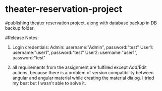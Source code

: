 # theater-reservation-project
 
#publishing theater reservation project, along with database backup in DB backup folder.

#Release Notes:
1. Login credentials:
Admin: username:"Admin", password:"test"
User1: username:"user1", password:"test"
User2: username:"user1", password:"test"

2. all requirements from the assignment are fulfilled except Add/Edit actions, because there is a problem of version compatibility between angular and angular material while creating the material dialog. I tried my best but I wasn't able to solve it.
